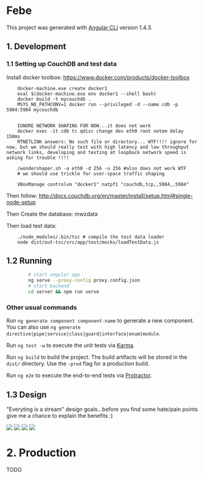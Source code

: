 # Febe

This project was generated with [Angular CLI](https://github.com/angular/angular-cli) version 1.4.3.

## 1. Development

### 1.1 Setting up CouchDB and test data

Install docker toolbox: https://www.docker.com/products/docker-toolbox

        docker-machine.exe create docker1
        eval $(docker-machine.exe env docker1 --shell bash)
        docker build -t mycouchdb .
        MSYS_NO_PATHCONV=1 docker run --privileged -d --name cdb -p 5984:5984 mycouchdb


        IGNORE NETWORK SHAPING FOR NOW...it does not work
        docker exec -it cdb tc qdisc change dev eth0 root netem delay 150ms
        RTNETLINK answers: No such file or directory... WTF!!!! ignore for now, but we should really test with high latency and low throughput network links, developing and testing at loopback network speed is asking for trouble !!!!
        
        /wondershaper.sh -a eth0 -d 256 -u 256 #also does not work WTF
        # we should use trickle for user-space traffic shaping

        VBoxManage controlvm "docker1" natpf1 "couchdb,tcp,,5984,,5984"

Then follow:
http://docs.couchdb.org/en/master/install/setup.html#single-node-setup

Then Create the database: mwzdata

Then load test data:

        ./node_modules/.bin/tsc # compile the test data loader
        node dist/out-tsc/src/app/test/mocks/loadTestData.js

## 1.2 Running 

```bash
        # start angular app
        ng serve --proxy-config proxy.config.json
        # start backend
        cd server && npm run serve
```

### Other usual commands

Run `ng generate component component-name` to generate a new component. You can also use `ng generate directive|pipe|service|class|guard|interface|enum|module`.

Run `ng test -w` to execute the unit tests via [Karma](https://karma-runner.github.io).

Run `ng build` to build the project. The build artifacts will be stored in the `dist/` directory. Use the `-prod` flag for a production build.

Run `ng e2e` to execute the end-to-end tests via [Protractor](http://www.protractortest.org/).

## 1.3 Design

"Everyting is a stream" design goals...before you find some hate/pain points give me a chance to explain the benefits :)

![](./docs/img/docs/architecture.png)
![](./docs/img/docs/init_and_view_flows.png)
![](./docs/img/docs/edit_flow.png)
![](./docs/img/docs/metadata_flow.png)

# 2. Production

TODO


